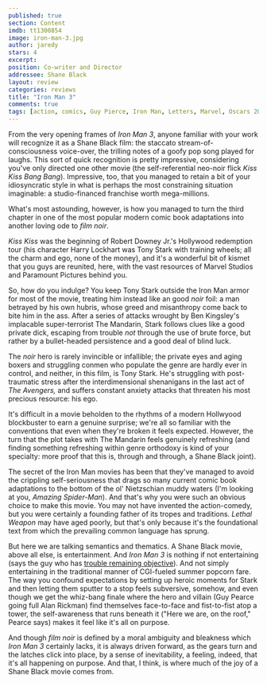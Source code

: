 ```yaml
---
published: true
section: Content
imdb: tt1300854
image: iron-man-3.jpg
author: jaredy 
stars: 4
excerpt: 
position: Co-writer and Director
addressee: Shane Black
layout: review
categories: reviews
title: "Iron Man 3"
comments: true
tags: [action, comics, Guy Pierce, Iron Man, Letters, Marvel, Oscars 2014, Robert Downey Jr., Shane Black]
---
```

From the very opening frames of _Iron Man 3_, anyone familiar with your work will recognize it as a Shane Black film: the staccato stream-of-consciousness voice-over, the trilling notes of a goofy pop song played for laughs. This sort of quick recognition is pretty impressive, considering you've only directed one other movie (the self-referential neo-noir flick _Kiss Kiss Bang Bang_). Impressive, too, that you managed to retain a bit of your idiosyncratic style in what is perhaps the most constraining situation imaginable: a studio-financed franchise worth mega-millions.

What's most astounding, however, is how you managed to turn the third chapter in one of the most popular modern comic book adaptations into another loving ode to _film noir_.

_Kiss Kiss_ was the beginning of Robert Downey Jr.'s Hollywood redemption tour (his character Harry Lockhart was Tony Stark with training wheels; all the charm and ego, none of the money), and it's a wonderful bit of kismet that you guys are reunited, here, with the vast resources of Marvel Studios and Paramount Pictures behind you. 

So, how do you indulge? You keep Tony Stark outside the Iron Man armor for most of the movie, treating him instead like an good _noir_ foil: a man betrayed by his own hubris, whose greed and misanthropy come back to bite him in the ass. After a series of attacks wrought by Ben Kingsley's implacable super-terrorist The Mandarin, Stark follows clues like a good private dick, escaping from trouble _not_ through the use of brute force, but rather by a bullet-headed persistence and a good deal of blind luck. 

The _noir_ hero is rarely invincible or infallible; the private eyes and aging boxers and struggling conmen who populate the genre are hardly ever in control, and neither, in this film, is Tony Stark. He's struggling with post-traumatic stress after the interdimensional shenanigans in the last act of _The Avengers,_ and suffers constant anxiety attacks that threaten his most precious resource: his ego.

It's difficult in a movie beholden to the rhythms of a modern Hollwyood blockbuster to earn a genuine surprise; we're all so familiar with the conventions that even when they're broken it feels expected. However, the turn that the plot takes with The Mandarin feels genuinely refreshing (and finding something refreshing within genre orthodoxy is kind of your specialty: more proof that this is, through and through, a Shane Black joint).

The secret of the Iron Man movies has been that they've managed to avoid the crippling self-seriousness that drags so many current comic book adaptations to the bottom of the ol' Nietzschian muddy waters (I'm looking at you, _Amazing Spider-Man_). And that's why you were such an obvious choice to make this movie. You may not have invented the action-comedy, but you were certainly a founding father of its tropes and traditions. _Lethal Weapon_ may have aged poorly, but that's only because it's the foundational text from which the prevailing common language has sprung.

But here we are talking semantics and thematics. A Shane Black movie, above all else, is entertainment. And _Iron Man 3_ is nothing if not entertaining (says the guy who has [trouble remaining objective][1]). And not simply entertaining in the traditional manner of CGI-fueled summer popcorn fare. The way you confound expectations by setting up heroic moments for Stark and then letting them sputter to a stop feels subversive, somehow, and even though we get the whiz-bang finale where the hero and villain (Guy Pearce going full Alan Rickman) find themselves face-to-face and fist-to-fist atop a tower, the self-awareness that runs beneath it ("Here we are, on the roof," Pearce says) makes it feel like it's all on purpose.

   [1]: /content/2012/5/10/the-avengers.html

And though _film noir_ is defined by a moral ambiguity and bleakness which _Iron Man 3_ certainly lacks, it is always driven forward, as the gears turn and the latches click into place, by a sense of inevitability, a feeling, indeed, that it's all happening on purpose. And that, I think, is where much of the joy of a Shane Black movie comes from.
